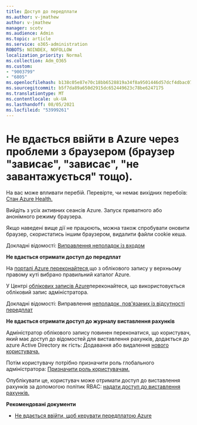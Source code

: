 ```yaml
---
title: Доступ до передплати
ms.author: v-jmathew
author: v-jmathew
manager: scotv
ms.audience: Admin
ms.topic: article
ms.service: o365-administration
ROBOTS: NOINDEX, NOFOLLOW
localization_priority: Normal
ms.collection: Adm_O365
ms.custom:
- "9003799"
- "6805"
ms.openlocfilehash: b138c05e87e70c18bb6528819a34f8a9501446d57dcf4dbac0734f70fbc3466b
ms.sourcegitcommit: b5f7da89a650d2915dc652449623c78be6247175
ms.translationtype: MT
ms.contentlocale: uk-UA
ms.lasthandoff: 08/05/2021
ms.locfileid: "53999261"
---
```

# <a name="unable-to-sign-in-azure-due-to-browser-issues-browser-hangs-keeps-spinning-does-not-load-etc"></a>Не вдається ввійти в Azure через проблеми з браузером (браузер "зависає", "зависає", "не завантажується" тощо).

На вас може впливати перебій. Перевірте, чи немає вихідних перебоїв: [Стан Azure Health.](https://status.azure.com/status/history/)

Вийдіть з усіх активних сеансів Azure. Запуск приватного або анонімного режиму браузера.

Якщо наведені вище дії не працюють, можна також спробувати оновити браузер, скористатись іншим браузером, видалити файли cookie кеша.

Докладні відомості: [Виправлення неполадок із входом](https://support.microsoft.com/help/4042961/troubleshoot-why-you-can-t-sign-in-to-manage-your-azure-subscription)

**Не вдається отримати доступ до передплат**

На [порталі Azure переконайтеся,](https://portal.azure.com/)що з облікового запису у верхньому правому куті вибрано правильний каталог Azure.

У Центрі [облікових записів Azure](https://account.windowsazure.com/Subscriptions)переконайтеся, що використовується обліковий запис адміністратора.

Докладні відомості: Виправлення [неполадок, пов'язаних із відсутності передплат](https://docs.microsoft.com/azure/billing/billing-no-subscriptions-found?WT.mc_id=Portal-Microsoft_Azure_Support)

**Не вдається отримати доступ до журналу виставлення рахунків**

Адміністратор облікового запису повинен переконатися, що користувач, який має доступ до відомостей для виставлення рахунків, додається до azure Active Directory як гість: Додавання або видалення [нового користувача.](https://docs.microsoft.com/azure/active-directory/fundamentals/add-users-azure-active-directory?WT.mc_id=Portal-Microsoft_Azure_Support)

Потім користувачу потрібно призначити роль глобального адміністратора: [Призначити роль користувачам.](https://docs.microsoft.com/azure/active-directory/fundamentals/active-directory-users-assign-role-azure-portal?WT.mc_id=Portal-Microsoft_Azure_Support)

Опублікувати це, користувач може отримати доступ до виставлення рахунків за допомогою політик RBAC: [надати доступ до виставлення рахунків.](https://docs.microsoft.com/azure/billing/billing-manage-access?WT.mc_id=Portal-Microsoft_Azure_Support)

**Рекомендовані документи**

-   [Не вдається ввійти, щоб керувати передплатою Azure](https://docs.microsoft.com/azure/billing-cannot-login-subscription?WT.mc_id=Portal-Microsoft_Azure_Support)